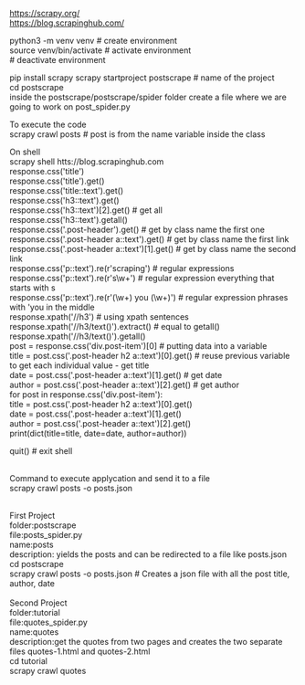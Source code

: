 https://scrapy.org/    <br>
https://blog.scrapinghub.com/   <br>

python3 -m venv venv    # create environment  <br>
source  venv/bin/activate     # activate environment    <br>
    # deactivate environment  <br>

pip install scrapy  <ber>
scrapy startproject postscrape         # name of the project   <br>
cd postscrape  <br>
inside the postscrape/postscrape/spider folder create a file where we are going to work on post_spider.py <br>

To execute the code <br>
scrapy crawl posts    # post is from the name variable inside the class     <br>



On shell    <br>
scrapy shell htts://blog.scrapinghub.com    <br>
response.css('title')   <br>
response.css('title').get() <br>
response.css('title::text').get()   <br>
response.css('h3::text').get()  <br>
response.css('h3::text')[2].get()   # get all   <br>
response.css('h3::text').getall()   <br>
response.css('.post-header').get()    # get by class name the first one <br>
response.css('.post-header a::text').get()    # get by class name the first link    <br>
response.css('.post-header a::text')[1].get()    # get by class name the second link    <br>
response.css('p::text').re(r'scraping')    # regular expressions    <br>
response.css('p::text').re(r's\w+')     # regular expression everything that starts with s  <br>
response.css('p::text').re(r'(\w+) you (\w+)') # regular expression phrases with 'you in the middle     <br>
response.xpath('//h3')      # using xpath sentences <br>
response.xpath('//h3/text()').extract() # equal to getall() <br>
response.xpath('//h3/text()').getall()  <br>
post = response.css('div.post-item')[0]     # putting data into a variable  <br>
title = post.css('.post-header h2 a::text')[0].get()    # reuse previous variable to get each individual value - get title  <br>
date = post.css('.post-header a::text')[1].get()        # get date  <br>
author = post.css('.post-header a::text')[2].get()      # get author    <br>
for post in response.css('div.post-item'):      <br>
    title = post.css('.post-header h2 a::text')[0].get()        <br>
    date = post.css('.post-header a::text')[1].get()        <br>
    author = post.css('.post-header a::text')[2].get()      <br>
    print(dict(title=title, date=date, author=author))      <br>

quit()      # exit shell        <br><br>

Command to execute applycation and send it to a file    <br>
scrapy crawl posts -o posts.json     <br>

<br>
First Project <br>
folder:postscrape  <br>
file:posts_spider.py  <br>
name:posts  <br> 
description: yields the posts and can be redirected to a file like posts.json   <br>
cd postscrape   <br>
scrapy crawl posts -o posts.json    # Creates a json file with all the post title, author, date     <br>

<br>
Second Project  <br>
folder:tutorial    <br>
file:quotes_spider.py   <br>
name:quotes <br>
description:get the quotes from two pages and creates the two separate files quotes-1.html and quotes-2.html    <br>
cd tutorial <br>
scrapy crawl quotes



